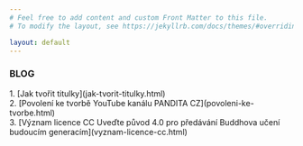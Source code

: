 ```yaml
---
# Feel free to add content and custom Front Matter to this file.
# To modify the layout, see https://jekyllrb.com/docs/themes/#overriding-theme-defaults

layout: default
---
```


### BLOG<br>

<div class="no-link-underline" markdown="1" >
<span>1.</span> [Jak tvořit titulky](jak-tvorit-titulky.html) <br>
<span>2.</span> [Povolení ke tvorbě YouTube kanálu PANDITA CZ](povoleni-ke-tvorbe.html) <br>
<span>3.</span> [Význam licence CC Uveďte původ 4.0 pro předávání Buddhova učení budoucím generacím](vyznam-licence-cc.html) <br>

</div>
